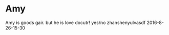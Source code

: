 # Amy
Amy is goods gair.
but he is love docutr!
yes/no
                                                  zhanshenyulvasdf
						  2016-8-26-15-30
